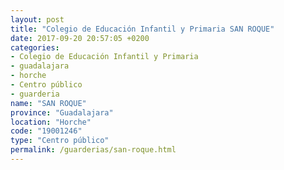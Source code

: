 ```yaml
---
layout: post
title: "Colegio de Educación Infantil y Primaria SAN ROQUE"
date: 2017-09-20 20:57:05 +0200
categories:
- Colegio de Educación Infantil y Primaria
- guadalajara
- horche
- Centro público
- guarderia
name: "SAN ROQUE"
province: "Guadalajara"
location: "Horche"
code: "19001246"
type: "Centro público"
permalink: /guarderias/san-roque.html
---
```

